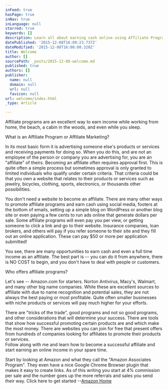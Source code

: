 ```yaml
---
inFeed: true
hasPage: true
inNav: true
inLanguage: null
starred: true
keywords: []
description: Learn all about earning cash online using Affiliate Programs
datePublished: '2015-12-08T16:09:23.737Z'
dateModified: '2015-12-08T16:08:00.320Z'
title: Welcome
author: []
sourcePath: _posts/2015-12-08-welcome.md
published: true
authors: []
publisher:
  name: null
  domain: null
  url: null
  favicon: null
url: welcome/index.html
_type: Article

---
```

Affiliate programs are an excellent way to earn income while
working from home, the beach, a cabin in the woods, and even while you
sleep. 

What is an Affiliate Program or Affiliate Marketing?

In its most basic form it is advertising someone else's products
or services and receiving payments for doing so. When you do this, and are not
an employee of the person or company you are advertising for, you are an "affiliate"
of theirs. Becoming an affiliate often requires approval first. This is quite
often a simple process but sometimes approval is only granted to limited
individuals who qualify under certain criteria. That criteria could be that you
own a website that relates to their products or services such as jewelry,
bicycles, clothing, sports, electronics, or thousands other possibilities.

You don't need a website to become an affiliate. There are
many other ways to promote affiliate programs and earn cash using social media,
footers at the bottom of emails, setting up a simple blog on WordPress or
another blog site or even paying a few cents to run ads online that generate
dollars per sale. Some affiliate programs will even pay you per view, or
getting someone to click a link and go to their website. Insurance companies,
loan brokers, and others will pay if you refer someone to their site and they
fill out an online application. These can pay $50 or more per application
submitted! 

You see, there are many opportunities to earn cash and even
a full time income as an affiliate. The best part is -- you can do it from
anywhere, there is NO COST to begin, and you don't have to deal with people or
customers.

Who offers affiliate programs? 

Let's see -- Amazon.com for starters. Norton Antivirus, Macy's, Walmart, and
many other big name companies. While these are excellent sources to affiliate
with due to name recognition and potential sales, they are not always the best
paying or most profitable. Quite often smaller businesses with niche products
or services will pay much higher for your efforts. 

There are "tricks of the trade", good programs and not so
good programs, and other considerations that will determine your success. There
are tools that show how successful promoting certain products are and which
make the most money. There are websites you can join for free that present offers
from hundreds of companies looking for affiliates to promote their products or
services.  
Follow along with me and learn how to become a successful affiliate and start
earning an online income in your spare time. 

Start by looking at Amazon and what they call the "Amazon Associates Program". They even have a nice Google Chrome Browser plugin that makes it easy to create links. As of this writing you start at 4% commission per sale and the number goes up the more referrals and sales you send their way. Click here to get started --[Amazon Home][0]

[0]: http://amazon.com/?_encoding=UTF8&camp=1789&creative=9325&linkCode=ur2&tag=affiblog05-20&linkId=OMLXBJ7X4XWDM7C3